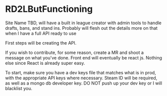 # RD2LButFunctioning
Site Name TBD, will have a built in league creator with admin tools to handle drafts, bans, and stand ins. Probably will flesh out the details more on that when I have a full API ready to use

First steps will be creating the API.

If you wish to contribute, for some reason, create a MR and shoot a message on what you've done. Front end will eventually be react js. Nothing else since React is already super easy.

To start, make sure you have a dev keys file that matches what is in prod, with the appropriate API keys where necessary. Steam ID will be required, as well as a mongo db developer key.
DO NOT push up your dev key or I will blacklist you.
